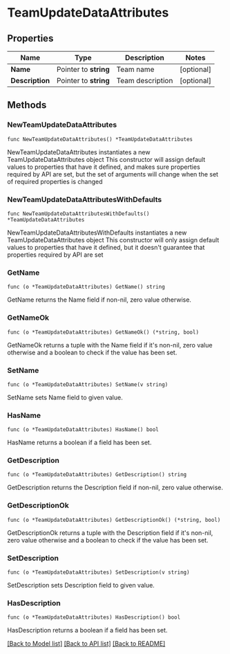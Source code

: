 # TeamUpdateDataAttributes

## Properties

Name | Type | Description | Notes
------------ | ------------- | ------------- | -------------
**Name** | Pointer to **string** | Team name | [optional] 
**Description** | Pointer to **string** | Team description | [optional] 

## Methods

### NewTeamUpdateDataAttributes

`func NewTeamUpdateDataAttributes() *TeamUpdateDataAttributes`

NewTeamUpdateDataAttributes instantiates a new TeamUpdateDataAttributes object
This constructor will assign default values to properties that have it defined,
and makes sure properties required by API are set, but the set of arguments
will change when the set of required properties is changed

### NewTeamUpdateDataAttributesWithDefaults

`func NewTeamUpdateDataAttributesWithDefaults() *TeamUpdateDataAttributes`

NewTeamUpdateDataAttributesWithDefaults instantiates a new TeamUpdateDataAttributes object
This constructor will only assign default values to properties that have it defined,
but it doesn't guarantee that properties required by API are set

### GetName

`func (o *TeamUpdateDataAttributes) GetName() string`

GetName returns the Name field if non-nil, zero value otherwise.

### GetNameOk

`func (o *TeamUpdateDataAttributes) GetNameOk() (*string, bool)`

GetNameOk returns a tuple with the Name field if it's non-nil, zero value otherwise
and a boolean to check if the value has been set.

### SetName

`func (o *TeamUpdateDataAttributes) SetName(v string)`

SetName sets Name field to given value.

### HasName

`func (o *TeamUpdateDataAttributes) HasName() bool`

HasName returns a boolean if a field has been set.

### GetDescription

`func (o *TeamUpdateDataAttributes) GetDescription() string`

GetDescription returns the Description field if non-nil, zero value otherwise.

### GetDescriptionOk

`func (o *TeamUpdateDataAttributes) GetDescriptionOk() (*string, bool)`

GetDescriptionOk returns a tuple with the Description field if it's non-nil, zero value otherwise
and a boolean to check if the value has been set.

### SetDescription

`func (o *TeamUpdateDataAttributes) SetDescription(v string)`

SetDescription sets Description field to given value.

### HasDescription

`func (o *TeamUpdateDataAttributes) HasDescription() bool`

HasDescription returns a boolean if a field has been set.


[[Back to Model list]](../README.md#documentation-for-models) [[Back to API list]](../README.md#documentation-for-api-endpoints) [[Back to README]](../README.md)


